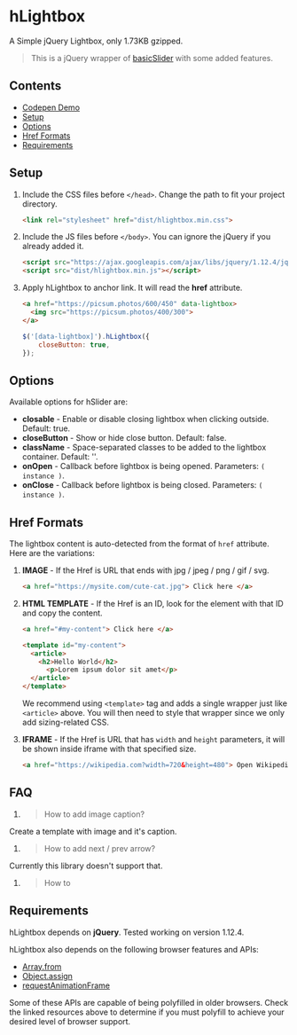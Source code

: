 # hLightbox

A Simple jQuery Lightbox, only 1.73KB gzipped.

> This is a jQuery wrapper of [basicSlider](https://github.com/electerious/basicSlider) with some added features.

## Contents

- [Codepen Demo](https://codepen.io/hrsetyono/pen/aPPEWa)
- [Setup](#setup)
- [Options](#options)
- [Href Formats](#href-formats)
- [Requirements](#requirements)

## Setup

1. Include the CSS files before `</head>`. Change the path to fit your project directory.

	```html
	<link rel="stylesheet" href="dist/hlightbox.min.css">
	```

1. Include the JS files before `</body>`. You can ignore the jQuery if you already added it.

	```html
	<script src="https://ajax.googleapis.com/ajax/libs/jquery/1.12.4/jquery.min.js"></script>
	<script src="dist/hlightbox.min.js"></script>
	```

1. Apply hLightbox to anchor link. It will read the **href** attribute.

	```html
	<a href="https://picsum.photos/600/450" data-lightbox>
	  <img src="https://picsum.photos/400/300">
	</a>
	```

	```js
	$('[data-lightbox]').hLightbox({
		closeButton: true,
	});
	```

## Options

Available options for hSlider are:

- **closable** - Enable or disable closing lightbox when clicking outside. Default: true.
- **closeButton** - Show or hide close button. Default: false.
- **className** - Space-separated classes to be added to the lightbox container. Default: ''.
- **onOpen** - Callback before lightbox is being opened. Parameters: `( instance )`.
- **onClose** - Callback 	before lightbox is being closed. Parameters: `( instance )`.

## Href Formats

The lightbox content is auto-detected from the format of `href` attribute. Here are the variations:

1. **IMAGE** - If the Href is URL that ends with jpg / jpeg / png / gif / svg.

	```html
	<a href="https://mysite.com/cute-cat.jpg"> Click here </a>
	```

1. **HTML TEMPLATE** - If the Href is an ID, look for the element with that ID and copy the content.

	```html
	<a href="#my-content"> Click here </a>

	<template id="my-content">
	  <article>
	    <h2>Hello World</h2>
		  <p>Lorem ipsum dolor sit amet</p>
	  </article>
	</template>
	```

	We recommend using `<template>` tag and adds a single wrapper just like `<article>` above. You will then need to style that wrapper since we only add sizing-related CSS.

1. **IFRAME** - If the Href is URL that has `width` and `height` parameters, it will be shown inside iframe with that specified size.

	```html
	<a href="https://wikipedia.com?width=720&height=480"> Open Wikipedia </a>
	```

## FAQ

1. > How to add image caption?

  Create a template with image and it's caption.

1. > How to add next / prev arrow?

  Currently this library doesn't support that.

1. > How to 

## Requirements

hLightbox depends on **jQuery**. Tested working on version 1.12.4.

hLightbox also depends on the following browser features and APIs:

- [Array.from](https://www.ecma-international.org/ecma-262/6.0/#sec-array.from)
- [Object.assign](http://www.ecma-international.org/ecma-262/6.0/#sec-object.assign)
- [requestAnimationFrame](https://www.w3.org/TR/animation-timing/#dom-windowanimationtiming-requestanimationframe)

Some of these APIs are capable of being polyfilled in older browsers. Check the linked resources above to determine if you must polyfill to achieve your desired level of browser support.